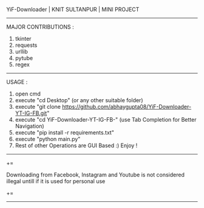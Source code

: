  YiF-Downloader | KNIT SULTANPUR | MINI PROJECT

-----------------------------------------------------------

MAJOR CONTRIBUTIONS :
1. tkinter
2. requests
3. urllib
4. pytube
5. regex
-----------------------------------------------------------

USAGE :
1. open cmd
2. execute "cd Desktop" (or any other suitable folder)
3. execute "git clone https://github.com/abhaygupta08/YiF-Downloader-YT-IG-FB.git"
4. execute "cd YiF-Downloader-YT-IG-FB-" (use Tab Completion for Better Navigation)
5. execute "pip install -r requirements.txt"
6. execute "python main.py"
7. Rest of other Operations are GUI Based :) Enjoy !

-----------------------------------------------------------

+=

Downloading from Facebook, Instagram and Youtube is not considered illegal untill if it is used for personal use 

+= 

-----------------------------------------------------------

